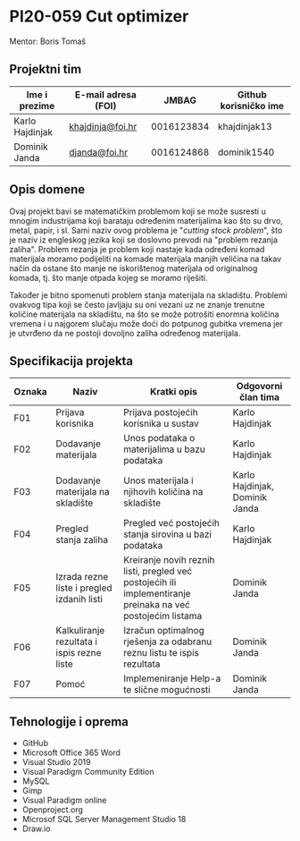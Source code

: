 # PI20-059 Cut optimizer
Mentor: Boris Tomaš
## Projektni tim

Ime i prezime | E-mail adresa (FOI) | JMBAG | Github korisničko ime
------------  | ------------------- | ----- | ---------------------
Karlo Hajdinjak | khajdinja@foi.hr | 0016123834 | khajdinjak13
Dominik Janda | djanda@foi.hr | 0016124868 | dominik1540

## Opis domene
Ovaj projekt bavi se matematičkim problemom koji se može susresti u mnogim industrijama koji barataju određenim materijalima kao što su drvo, metal, papir, i sl. Sami naziv ovog problema je "*cutting stock problem*", što je naziv iz engleskog jezika koji se doslovno prevodi na "problem rezanja zaliha". Problem rezanja je problem koji nastaje kada određeni komad materijala moramo podijeliti na komade materijala manjih veličina na takav način da ostane što manje ne iskorištenog materijala od originalnog komada, tj. što manje otpada kojeg se moramo riješiti. 

Također je bitno spomenuti problem stanja materijala na skladištu. Problemi ovakvog tipa koji se često javljaju su oni vezani uz ne znanje trenutne količine materijala na skladištu, na što se može potrošiti enormna količina vremena i u najgorem slučaju može doći do potpunog gubitka vremena jer je utvrđeno da ne postoji dovoljno zaliha određenog materijala.

## Specifikacija projekta

Oznaka | Naziv | Kratki opis | Odgovorni član tima
------ | ----- | ----------- | -------------------
F01 | Prijava korisnika | Prijava postojećih korisnika u sustav| Karlo Hajdinjak
F02 | Dodavanje materijala | Unos podataka o materijalima u bazu podataka | Karlo Hajdinjak
F03 | Dodavanje materijala na skladište | Unos materijala i njihovih količina na skladište | Karlo Hajdinjak, Dominik Janda
F04 | Pregled stanja zaliha | Pregled već postojećih stanja sirovina u bazi podataka | Karlo Hajdinjak
F05 | Izrada rezne liste i pregled izdanih listi | Kreiranje novih reznih listi, pregled već postojećih ili implementiranje preinaka na već postojećim listama | Dominik Janda
F06 | Kalkuliranje rezultata i ispis rezne liste | Izračun optimalnog rješenja za odabranu reznu listu te ispis rezultata | Dominik Janda
F07 | Pomoć | Implemeniranje Help-a te slične mogućnosti | Dominik Janda

## Tehnologije i oprema

* GitHub
* Microsoft Office 365 Word
* Visual Studio 2019
* Visual Paradigm Community Edition
* MySQL
* Gimp
* Visual Paradigm online
* Openproject.org
* Microsof SQL Server Management Studio 18
* Draw.io
